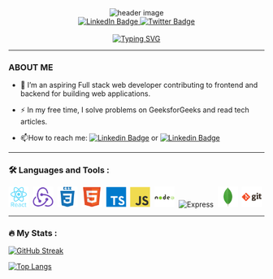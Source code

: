 <div id='header' align='center'>
  <img src="https://media.giphy.com/media/i1JHRZSXO9LZZDHqii/giphy.gif" alt="header image" width="300px"/>
</div>
<div id="badges" align='center'>
  <a href="https://www.linkedin.com/in/dharani-raj-080856246/">
    <img src="https://img.shields.io/badge/LinkedIn-blue?style=for-the-badge&logo=linkedin&logoColor=white" alt="LinkedIn Badge"/>
  </a>
  <a href="https://twitter.com/gdharaniraj0">
    <img src="https://img.shields.io/badge/Twitter-blue?style=for-the-badge&logo=twitter&logoColor=white" alt="Twitter Badge"/>
  </a>
</div>
<div align='center'>
  <img src="https://komarev.com/ghpvc/?username=G-Dharani-raj&style=flat-square&color=blue" alt=""/>
</div>

<div align='center'>
  <a href="https://git.io/typing-svg"><img src="https://readme-typing-svg.demolab.com?font=Quicksand&duration=2000&pause=1000&color=04F71E&background=3DFF2000&center=true&vCenter=true&width=435&lines=hello+there;My+name+is+Dharani+Raj;An+aspiring+full+stack+web+developer" alt="Typing SVG" /></a>
</div>

---

### ABOUT ME
- :telescope: I’m an aspiring Full stack web developer contributing to frontend and backend for building web applications.

- :zap: In my free time, I solve problems on GeeksforGeeks and read tech articles.

- :mailbox:How to reach me: [![Linkedin Badge](https://img.shields.io/badge/LinkedIn-blue?style=flat&logo=Linkedin&logoColor=white)](https://www.linkedin.com/in/dharani-raj-080856246/) or  [![Linkedin Badge](https://img.shields.io/badge/Gmail-red?style=flat&logo=Gmail&logoColor=white)](mailto:gdharaniraj0@gmail.com)

---

### :hammer_and_wrench: Languages and Tools :
<div>
  <img src="https://github.com/devicons/devicon/blob/master/icons/react/react-original-wordmark.svg" title="React" alt="React" width="40" height="40"/>&nbsp;
  <img src="https://github.com/devicons/devicon/blob/master/icons/redux/redux-original.svg" title="Redux" alt="Redux " width="40" height="40"/>&nbsp;
  <img src="https://github.com/devicons/devicon/blob/master/icons/css3/css3-plain-wordmark.svg"  title="CSS3" alt="CSS" width="40" height="40"/>&nbsp;
  <img src="https://github.com/devicons/devicon/blob/master/icons/html5/html5-original.svg" title="HTML5" alt="HTML" width="40" height="40"/>&nbsp;
  <img src="https://github.com/devicons/devicon/blob/master/icons/typescript/typescript-original.svg" title="Typescript" alt='typescript' width='40' height='40'/>&nbsp;
  <img src="https://github.com/devicons/devicon/blob/master/icons/javascript/javascript-original.svg" title="JavaScript" alt="JavaScript" width="40" height="40"/>&nbsp;
  <img src="https://github.com/devicons/devicon/blob/master/icons/nodejs/nodejs-original-wordmark.svg" title="NodeJS" alt="NodeJS" width="40" height="40"/>&nbsp;
   <img src="https://skillshack.blob.core.windows.net/uploads/express.webp" title="Express" alt="Express" width="40" height="40" color="white"/>&nbsp;
  <img src ="https://github.com/devicons/devicon/blob/master/icons/mongodb/mongodb-original.svg" title="MongoDB" alt="Mongo" width="40" height="40"/>&nbsp;
  <img src="https://github.com/devicons/devicon/blob/master/icons/git/git-original-wordmark.svg" title="Git" **alt="Git" width="40" height="40"/>
</div>

---

### :fire: My Stats :

[![GitHub Streak](http://github-readme-streak-stats.herokuapp.com?user=G-Dharani-raj&theme=soft-green&hide_border=true)](https://git.io/streak-stats)

[![Top Langs](https://github-readme-stats.vercel.app/api/top-langs/?username=G-Dharani-raj&layout=compact&theme=vision-friendly-dark)](https://github.com/anuraghazra/github-readme-stats)
